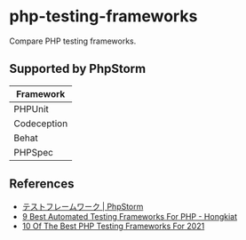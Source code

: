# php-testing-frameworks

Compare PHP testing frameworks.

## Supported by PhpStorm

| Framework   |
| -           |
| PHPUnit     |
| Codeception |
| Behat       |
| PHPSpec     |

## References

- [テストフレームワーク | PhpStorm](https://pleiades.io/help/phpstorm/php-test-frameworks.html)
- [9 Best Automated Testing Frameworks For PHP - Hongkiat](https://www.hongkiat.com/blog/automated-php-test/)
- [10 Of The Best PHP Testing Frameworks For 2021](https://www.lambdatest.com/blog/best-php-testing-frameworks-2021/)

<!--
## Kind of Test
||Unit|Functional|Acceptance|Behaviour|
|---|:---:|:---:|:---:|:---:|
|[PHPUnit](https://phpunit.de/)|:heavy_check_mark:||||
|[Codeception](https://codeception.com/)|:heavy_check_mark:|:heavy_check_mark:|:heavy_check_mark:||
|[Behat](https://docs.behat.org/en/v2.5/)||||:heavy_check_mark:|
|[phpspec](http://www.phpspec.net/en/latest/)||||:heavy_check_mark:|
-->
